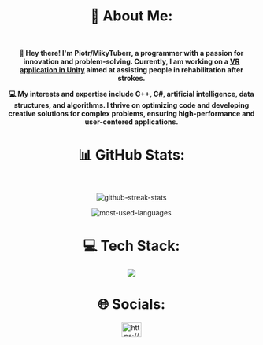 <div align="center">
  <h1>💫 About Me:</h1>
  <br>
  <p>
    <b>👋 Hey there! I'm Piotr/MikyTuberr, a programmer with a passion for innovation and problem-solving. Currently, I am working on a <a href="https://github.com/VirtualRecovery/VirtualRecovery" target="_blank">VR application in Unity</a> aimed at assisting people in rehabilitation after strokes.</b>
  </p>
  <p>
    <b>💻 My interests and expertise include C++, C#, artificial intelligence, data structures, and algorithms. I thrive on optimizing code and developing creative solutions for complex problems, ensuring high-performance and user-centered applications.</b>
  </p>
  <h1>📊 GitHub Stats:</h1>
  <br>
    <p>
      <img src="https://github-readme-streak-stats.herokuapp.com/?user=MikyTuberr&theme=midnight-purple&hide_border=false" alt="github-streak-stats"/>
    </p>
    <p>
      <img src="https://github-readme-stats.vercel.app/api/top-langs/?username=MikyTuberr&theme=midnight-purple&hide_border=false&include_all_commits=false&count_private=true&layout=compact" alt="most-used-languages"/>
    </p>
  <h1>💻 Tech Stack:</h1>
    <p align="center">
      <a href="https://skillicons.dev">
        <img src="https://skillicons.dev/icons?i=unity,cs,cpp,java,py"/>
      </a>
    </p>
  <h1>🌐 Socials:</h1>
  <p>
    <a href="https://www.linkedin.com/in/piotr-lachowicz-47069b277/" target="blank"><img align="center" src="https://raw.githubusercontent.com/rahuldkjain/github-profile-readme-generator/master/src/images/icons/Social/linked-in-alt.svg" alt="https://www.linkedin.com/in/piotr-lachowicz-47069b277/details/skills/" height="30" width="40" /></a>
  </p>
</div>
